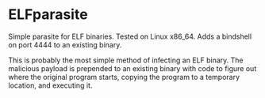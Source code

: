 # ELFparasite

Simple parasite for ELF binaries. Tested on Linux x86_64. Adds a
bindshell on port 4444 to an existing binary.

This is probably the most simple method of infecting an ELF
binary. The malicious payload is prepended to an existing binary with
code to figure out where the original program starts, copying the
program to a temporary location, and executing it.

